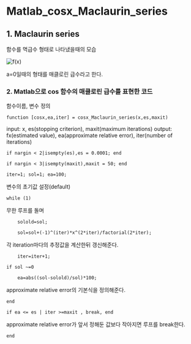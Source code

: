 # Matlab_cosx_Maclaurin_series
## 1. Maclaurin series
함수를 멱급수 형태로 나타냈을때의 모습

![f(x)](https://user-images.githubusercontent.com/58385691/98422679-bb710f00-20cf-11eb-9d49-78f2bf13bbae.JPG)

a=0일때의 형태를 매클로린 급수라고 한다.

### 2. Matlab으로 cos 함수의 매클로린 급수를 표현한 코드

함수이름, 변수 정의
```
function [cosx,ea,iter] = cosx_Maclaurin_series(x,es,maxit)
```
input: x, es(stopping criterion), maxit(maximum iterations)
output: fx(estimated value), ea(approximate relative error), iter(number of iterations)

    if nargin < 2|isempty(es),es = 0.0001; end

    if nargin < 3|isempty(maxit),maxit = 50; end
    
    iter=1; sol=1; ea=100;

변수의 초기값 설정(default)

    while (1)
    
무한 루프를 돌며
        
        solold=sol;
        
        sol=sol+(-1)^(iter)*x^(2*iter)/factorial(2*iter);

각 iteration마다의 추정값을 계산한뒤 갱신해준다.        
        
        iter=iter+1;
    
    if sol ~=0
        
        ea=abs((sol-solold)/sol)*100;
        
   approximate relative error의 기본식을 정의해준다.
    
    end
    
    if ea <= es | iter >=maxit , break, end

approximate relative error가 앞서 정해둔 값보다 작아지면 루프를 break한다.
    
    end
    
```
